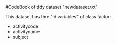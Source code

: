 #CodeBook of tidy dataset "newdataset.txt"


This dataset has thre "id variables" of class factor: 
* activitycode
* activityname
* subject
